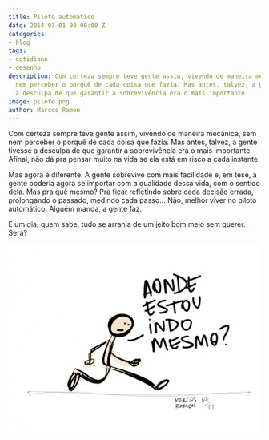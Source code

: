 ```yaml
---
title: Piloto automático
date: 2014-07-01 00:00:00 Z
categories:
- blog
tags:
- cotidiano
- desenho
description: Com certeza sempre teve gente assim, vivendo de maneira mecânica, sem
  nem perceber o porquê de cada coisa que fazia. Mas antes, talvez, a gente tivesse
  a desculpa de que garantir a sobrevivência era o mais importante.
image: piloto.png
author: Marcos Ramon
---
```


Com certeza sempre teve gente assim, vivendo de maneira mecânica, sem nem perceber o porquê de cada coisa que fazia. Mas antes, talvez, a gente tivesse a desculpa de que garantir a sobrevivência era o mais importante. Afinal, não dá pra pensar muito na vida se ela está em risco a cada instante.
     
Mas agora é diferente. A gente sobrevive com mais facilidade e, em tese, a gente poderia agora se importar com a qualidade dessa vida, com o sentido dela. Mas pra quê mesmo? Pra ficar refletindo sobre cada decisão errada, prolongando o passado, medindo cada passo... Não, melhor viver no piloto automático. Alguém manda, a gente faz.
     
E um dia, quem sabe, tudo se arranja de um jeito bom meio sem querer. Será?

<img src="/assets/images/piloto.png">

